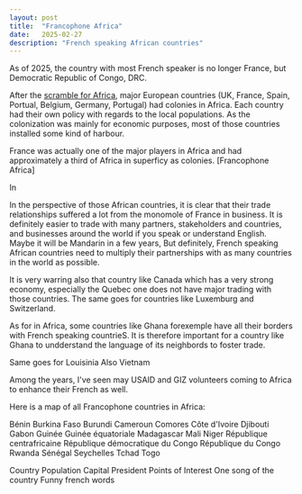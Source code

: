 ```yaml
---
layout: post
title:  "Francophone Africa"
date:   2025-02-27
description: "French speaking African countries"
---
```


<p class="intro"><span class="dropcap"></span>As of 2025, the country with most French speaker is no longer France, but Democratic Republic of Congo, DRC.</p>

After the [scramble for Africa](), major European countries (UK, France, Spain, Portual, Belgium, Germany, Portugal) had colonies in Africa. Each country had their own policy with regards to the local populations. As the colonization was mainly for economic purposes, most of those countries installed some kind of harbour.

France was actually one of the major players in Africa and had approximately a third of Africa in superficy as colonies.
[Francophone Africa]

In 

In the perspective of those African countries, it is clear that their trade relationships suffered a lot from the monomole of France in business.
It is definitely easier to trade with many partners, stakeholders and countries, and businesses around the world if you speak or understand English. Maybe it will be Mandarin in a few years,
But definitely, French speaking African countries need to multiply their partnerships with as many countries in the world as possible.

It is very warring also that country like Canada which has a very strong economy, especially the Quebec one does not have major trading with those countries.
The same goes for countries like Luxemburg and Switzerland.

As for in Africa, some countries like Ghana forexemple have all their borders with French speaking countrieS. It is therefore important for a country like Ghana to undderstand the language of its neighbords to foster trade.

Same goes for Louisinia
Also Vietnam

Among the years, I've seen may USAID and GIZ volunteers coming to Africa to enhance their French as well.

Here is a map of all Francophone countries in Africa:

Bénin
Burkina Faso
Burundi
Cameroun
Comores
Côte d'Ivoire
Djibouti
Gabon
Guinée
Guinée équatoriale
Madagascar
Mali
Niger
République centrafricaine
République démocratique du Congo
République du Congo
Rwanda
Sénégal
Seychelles
Tchad
Togo

Country
Population
Capital
President
Points of Interest
One song of the country
Funny french words
